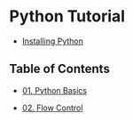 # Python Tutorial

- [Installing Python](https://github.com/kaka-lin/Notes/tree/master/Python/python-environment-setup/README.md)

## Table of Contents

- [01. Python Basics](https://github.com/kaka-lin/Notes/tree/master/Python/01_python_basics.ipynb)

- [02. Flow Control](https://github.com/kaka-lin/Notes/tree/master/Python/02_flow_control.ipynb)
